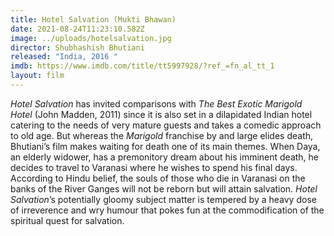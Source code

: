 ```yaml
---
title: Hotel Salvation (Mukti Bhawan)
date: 2021-08-24T11:23:10.582Z
image: ../uploads/hotelsalvation.jpg
director: Shubhashish Bhutiani
released: "India, 2016 "
imdb: https://www.imdb.com/title/tt5997928/?ref_=fn_al_tt_1
layout: film
---
```

*Hotel Salvation* has invited comparisons with *The Best Exotic Marigold Hotel* (John Madden, 2011) since it is also set in a dilapidated Indian hotel catering to the needs of very mature guests and takes a comedic approach to old age. But whereas the *Marigold* franchise by and large elides death, Bhutiani’s film makes waiting for death one of its main themes. When Daya, an elderly widower, has a premonitory dream about his imminent death, he decides to travel to Varanasi where he wishes to spend his final days. According to Hindu belief, the souls of those who die in Varanasi on the banks of the River Ganges will not be reborn but will attain salvation. *Hotel Salvation*’s potentially gloomy subject matter is tempered by a heavy dose of irreverence and wry humour that pokes fun at the commodification of the spiritual quest for salvation.